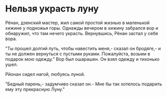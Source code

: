 # Нельзя украсть луну

Рёнан, дзенский мастер, жил самой простой жизнью в маленькой хижине у подножья горы. Однажды вечером в хижину забрался вор и обнаружил, что там нечего украсть. Вернувшись, Рёнан застал у себя вора.

"Ты прошел долгий путь, чтобы навестить меня,- сказал он бродяге,- и ты не должен вернуться с пустыми руками. Пожалуйста, возьми в подарок мою одежду." Вор был ошарашен. Он взял одежду и тихонько ушел.

Рйонан сидел нагой, любуясь луной.

"Бедный парень,- задумчиво сказал он.- Мне бы так хотелось подарить ему эту прекрасную Луну."